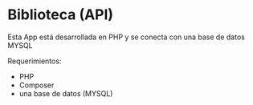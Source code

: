 # Biblioteca (API)

Esta App está desarrollada en PHP y se conecta con una base de datos MYSQL

Requerimientos:

- PHP
- Composer
- una base de datos (MYSQL)
